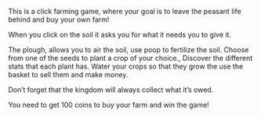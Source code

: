 This is a click farming game, where your goal is to leave the peasant life behind and buy your own farm!

When you click on the soil it asks you for what it needs you to give it.

The plough, allows you to air the soil, use poop to fertilize the soil. Choose from one of the seeds to plant  a crop of your choice., Discover the different stats that each  plant has.
Water your crops so that they grow the use the basket to sell them and make money. 

Don’t forget that the kingdom will always collect what it’s owed.

You need to get 100 coins to buy your farm and win the game!
